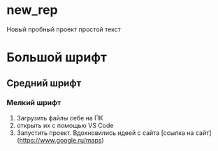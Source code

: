 # new_rep
Новый пробный проект
простой текст
# Большой шрифт #
## Средний шрифт ##
### Мелкий шрифт ###
1. Загрузить файлы себе на ПК
2. открыть их с помощью VS Code
3. Запустить проект. 
  Вдохновились идеей с сайта [ссылка на сайт] (https://www.google.ru/maps)
